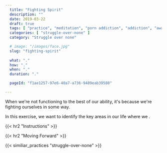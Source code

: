 ```yaml
---
  title: "Fighting Spirit"
  description: ""
  date: 2019-03-22
  draft: true
  tags: [ "practice", "meditation", "porn addiction", "addiction", "awareness", "awareness exercises", "perspective", "nofap", "neverfap", "neverfap deluxe" ]
  categories: [ "struggle-over-none" ]
  category: "Struggle over none"

  # image: "/images/face.jpg"
  slug: "fighting-spirit"
  
  what: "."
  how: "."
  when: "."
  duration: "."

  pageId: "f1ae1257-97e6-40a7-a736-9489eab39580"

---
```


<!-- {{< hr2 "Context" >}} -->

When we're not functioning to the best of our ability, it's because we're fighting ourselves in some way. 

In this exercise, we want to identify the key areas in our life where we .

{{< hr2 "Instructions" >}}


{{< hr2 "Moving Forward" >}}

 

{{< similiar_practices "struggle-over-none" >}}


<!-- 
{{< hr2 "Additional Resources" >}}  -->

<!-- maybe link to other  -->

